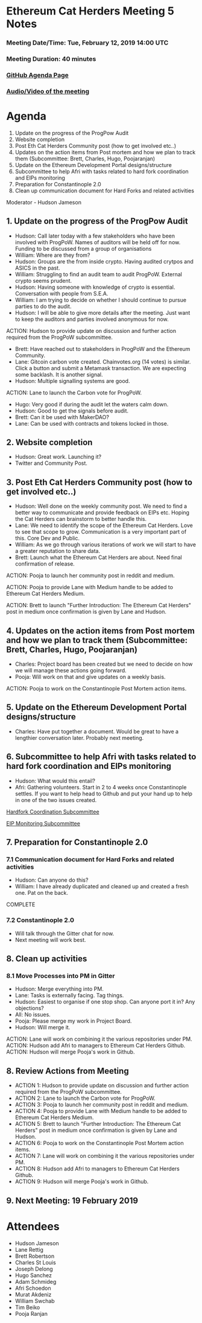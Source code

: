 # Ethereum Cat Herders Meeting 5 Notes
### Meeting Date/Time: Tue, February 12, 2019 14:00 UTC
### Meeting Duration: 40 minutes
### [GitHub Agenda Page](https://github.com/ethereum-cat-herders/process/issues/3)
### [Audio/Video of the meeting]()

# Agenda
1. Update on the progress of the ProgPow Audit
1. Website completion
1. Post Eth Cat Herders Community post (how to get involved etc..)
1. Updates on the action items from Post mortem and how we plan to track them (Subcommittee: Brett, Charles, Hugo, Poojaranjan)
1. Update on the Ethereum Development Portal designs/structure
1. Subcommittee to help Afri with tasks related to hard fork coordination and EIPs monitoring
1. Preparation for Constantinople 2.0
1. Clean up communication document for Hard Forks and related activities 
    
Moderator - Hudson Jameson

## 1. Update on the progress of the ProgPow Audit 
- Hudson: Call later today with a few stakeholders who have been involved with ProgPoW. Names of auditors will be held off for now. Funding to be discussed from a group of organisations 
- William: Where are they from? 
- Hudson: Groups are the from inside crypto. Having audited crytpos and ASICS in the past.
- William: Struggling to find an audit team to audit ProgPoW. External crypto seems prudent.
- Hudson: Having someone with knowledge of crypto is essential. Conversation with people from S.E.A.
- William: I am trying to decide on whether I should continue to pursue parties to do the audit.
- Hudson: I will be able to give more details after the meeting. Just want to keep the auditors and parties involved anonymous for now.

ACTION: Hudson to provide update on discussion and further action required from the ProgPoW subcommittee.

- Brett: Have reached out to stakeholders in ProgPoW and the Ethereum Community.
- Lane: Gitcoin carbon vote created. Chainvotes.org (14 votes) is similar. Click a button and submit a Metamask transaction. We are expecting some backlash. It is another signal.
- Hudson: Multiple signalling systems are good.

ACTION: Lane to launch the Carbon vote for ProgPoW.

- Hugo: Very good if during the audit let the waters calm down.
- Hudson: Good to get the signals before audit. 
- Brett: Can it be used with MakerDAO?
- Lane: Can be used with contracts and tokens locked in those.

## 2. Website completion
- Hudson: Great work. Launching it?
- Twitter and Community Post.

## 3. Post Eth Cat Herders Community post (how to get involved etc..)
- Hudson: Well done on the weekly community post. We need to find a better way to communicate and provide feedback on EIPs etc. Hoping the Cat Herders can brainstorm to better handle this.
- Lane: We need to identify the scope of the Ethereum Cat Herders. Love to see that scope to grow. Communication is a very important part of this. Core Dev and Public.
- William: As we go through various iterations of work we will start to have a greater reputation to share data.
- Brett: Launch what the Ethereum Cat Herders are about. Need final confirmation of release.

ACTION: Pooja to launch her community post in reddit and medium.

ACTION: Pooja to provide Lane with Medium handle to be added to Ethereum Cat Herders Medium.

ACTION: Brett to launch "Further Introduction: The Ethereum Cat Herders" post in medium once confirmation is given by Lane and Hudson.


## 4. Updates on the action items from Post mortem and how we plan to track them (Subcommittee: Brett, Charles, Hugo, Poojaranjan)
- Charles: Project board has been created but we need to decide on how we will manage these actions going forward.
- Pooja: Will work on that and give updates on a weekly basis.

ACTION: Pooja to work on the Constantinople Post Mortem action items. 

## 5. Update on the Ethereum Development Portal designs/structure
- Charles: Have put together a document. Would be great to have a lengthier conversation later. Probably next meeting.

## 6. Subcommittee to help Afri with tasks related to hard fork coordination and EIPs monitoring
- Hudson: What would this entail?
- Afri: Gathering volunteers. Start in 2 to 4 weeks once Constantinople settles. If you want to help head to Github and put your hand up to help in one of the two issues created.

[Hardfork Coordination Subcommittee](https://github.com/ethereum-cat-herders/hard-fork-checklist/issues/3)

[EIP Monitoring Subcommittee](https://github.com/ethereum-cat-herders/hard-fork-checklist/issues/4)

## 7. Preparation for Constantinople 2.0 
### 7.1 Communication document for Hard Forks and related activities 
- Hudson: Can anyone do this?
- William: I have already duplicated and cleaned up and created a fresh one. Pat on the back. 

COMPLETE

### 7.2 Constantinople 2.0
 - Will talk through the Gitter chat for now.
 - Next meeting will work best.

## 8. Clean up activities
### 8.1 Move Processes into PM in Gitter
- Hudson: Merge everything into PM.
- Lane: Tasks is externally facing. Tag things.
- Hudson: Easiest to organise if one stop shop. Can anyone port it in? Any objections? 
- All: No issues.
- Pooja: Please merge my work in Project Board.
- Hudson: Will merge it.

ACTION: Lane will work on combining it the various repositories under PM.
ACTION: Hudson add Afri to managers to Ethereum Cat Herders Github.
ACTION: Hudson will merge Pooja's work in Github. 

## 8. Review Actions from Meeting

- ACTION 1: Hudson to provide update on discussion and further action required from the ProgPoW subcommittee.
- ACTION 2: Lane to launch the Carbon vote for ProgPoW.
- ACTION 3: Pooja to launch her community post in reddit and medium.
- ACTION 4: Pooja to provide Lane with Medium handle to be added to Ethereum Cat Herders Medium.
- ACTION 5: Brett to launch "Further Introduction: The Ethereum Cat Herders" post in medium once confirmation is given by Lane and Hudson.
- ACTION 6: Pooja to work on the Constantinople Post Mortem action items. 
- ACTION 7: Lane will work on combining it the various repositories under PM.
- ACTION 8: Hudson add Afri to managers to Ethereum Cat Herders Github.
- ACTION 9: Hudson will merge Pooja's work in Github. 

## 9. Next Meeting: 19 February 2019

# Attendees
- Hudson Jameson
- Lane Rettig
- Brett Robertson
- Charles St Louis
- Joseph Delong
- Hugo Sanchez
- Adam Schmideg
- Afri Schoedon
- Murat Akdeniz
- William Swchab
- Tim Beiko
- Pooja Ranjan
